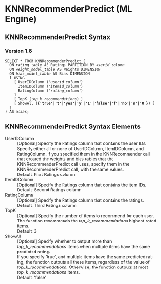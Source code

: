 <div class="nested0" aria-labelledby="ariaid-title1" topicindex="1" topicid="llb1507907767463" id="llb1507907767463"><h1 class="title topictitle1" id="ariaid-title1">KNNRecommenderPredict (ML Engine)</h1><div class="body conbody"></div><div class="topic reference nested1" aria-labelledby="ariaid-title2" topicindex="2" topicid="mhw1507907859579" xml:lang="en-us" lang="en-us" id="mhw1507907859579">
<h2 class="title topictitle2" id="ariaid-title2">KNNRecommenderPredict Syntax</h2><div class="body refbody"><div class="section" id="mhw1507907859579__section_N1000E_N1000C_N10001">
<h3 class="title sectiontitle">Version 1.6</h3><pre class="pre codeblock" xml:space="preserve"><code>SELECT * FROM KNNRecommenderPredict (
  ON <var class="keyword varname">rating_table</var> AS Ratings PARTITION BY <var class="keyword varname">userid_column</var>
  ON <var class="keyword varname">weight_model_table</var> AS Weights DIMENSION
  ON <var class="keyword varname">bias_model_table</var> AS Bias DIMENSION
  [ USING
    [ UserIDColumn ('<var class="keyword varname">userid_column</var>')
      ItemIDColumn ('<var class="keyword varname">itemid_column</var>')
      RatingColumn ('<var class="keyword varname">rating_column</var>')
    ]
    [ TopK (<var class="keyword varname">top_k_recommendations</var>) ]
    [ ShowAll (<span><b>{'true'|'t'|'yes'|'y'|'1'|'false'|'f'|'no'|'n'|'0'}</b></span>) ]
  ]
) AS <var class="keyword varname">alias</var>;</code></pre></div></div></div><div class="topic reference nested1" aria-labelledby="ariaid-title3" topicindex="3" topicid="nwt1507907864364" xml:lang="en-us" lang="en-us" id="nwt1507907864364">
<h2 class="title topictitle2" id="ariaid-title3">KNNRecommenderPredict Syntax Elements</h2><div class="body refbody"><div class="section" id="nwt1507907864364__section_N10011_N1000E_N10001"><dl class="dl parml"><dt class="dt pt dlterm">UserIDColumn</dt><dd class="dd pd">[Optional] Specify the Ratings column that contains the user IDs.</dd><dd class="dd pd ddexpand">Specify either all or none of UserIDColumn, ItemIDColumn, and RatingColumn. If you specified them in the KNNRecommender call that created the weights and bias tables that the KNNRecommenderPredict call uses, specify them in the KNNRecommenderPredict call, with the same values.</dd><dd class="dd pd ddexpand">Default: First Ratings column</dd><dt class="dt pt dlterm">ItemIDColumn</dt><dd class="dd pd">[Optional] Specify the Ratings column that contains the item IDs.</dd><dd class="dd pd ddexpand">Default: Second Ratings column</dd><dt class="dt pt dlterm">RatingColumn</dt><dd class="dd pd">[Optional] Specify the Ratings column that contains the ratings.</dd><dd class="dd pd ddexpand">Default: Third Ratings column</dd><dt class="dt pt dlterm">TopK</dt><dd class="dd pd">[Optional] Specify the number of items to recommend for each user. The function recommends the <var class="keyword varname">top_k_recommendations</var> highest-rated items.</dd><dd class="dd pd ddexpand">Default: 3</dd><dt class="dt pt dlterm">ShowAll</dt><dd class="dd pd">[Optional] Specify whether to output more than <var class="keyword varname">top_k_recommendations</var> items when multiple items have the same predicted rating.</dd><dd class="dd pd ddexpand">If you specify 'true', and multiple items have the same predicted rating, the function outputs all these items, regardless of the value of <var class="keyword varname">top_k_recommendations</var>. Otherwise, the function outputs at most <var class="keyword varname">top_k_recommendations</var> items.</dd><dd class="dd pd ddexpand">Default: 'false'</dd></dl></div></div></div></div>
